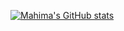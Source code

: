 

<!--
**mahimagoyalx/mahimagoyalx** is a ✨ _special_ ✨ repository because its `README.md` (this file) appears on your GitHub profile.
### Hi there 👋
Here are some ideas to get you started:

- 🔭 I’m currently working on ...
- 🌱 I’m currently learning ...
- 👯 I’m looking to collaborate on ...
- 🤔 I’m looking for help with ...
- 💬 Ask me about ...
- 📫 How to reach me: ...
- 😄 Pronouns: ...
- ⚡ Fun fact: ...
-->

[![Mahima's GitHub stats](https://github-readme-stats.vercel.app/api?username=mahimagoyalx&theme=jolly&include_all_commits=true&layout=compact&show_icons=true&count_private=true)](https://github.com/anuraghazra/github-readme-stats)
<!-- 
[![Top Langs](https://github-readme-stats.vercel.app/api/top-langs/?username=mahimagoyalx&theme=jolly&layout=compact)](https://github.com/anuraghazra/github-readme-stats ) -->


